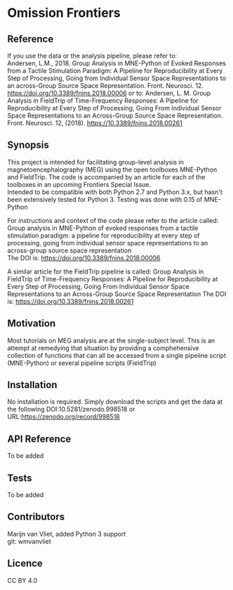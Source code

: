 # Omission Frontiers

## Reference
If you use the data or the analysis pipeline, please refer to:  
Andersen, L.M., 2018. Group Analysis in MNE-Python of Evoked Responses from a Tactile Stimulation Paradigm: A Pipeline for Reproducibility at Every Step of Processing, Going from Individual Sensor Space Representations to an across-Group Source Space Representation. Front. Neurosci. 12. https://doi.org/10.3389/fnins.2018.00006
or to:
Andersen, L. M. Group Analysis in FieldTrip of Time-Frequency Responses: A Pipeline for Reproducibility at Every Step of Processing, Going From Individual Sensor Space Representations to an Across-Group Source Space Representation. Front. Neurosci. 12, (2018).
https://10.3389/fnins.2018.00261


## Synopsis
This project is intended for facilitating group-level analysis in magnetoencephalography (MEG) using the open toolboxes MNE-Python and FieldTrip. The code is accompanied by an article for each of the toolboxes in an upcoming Frontiers Special Issue.  
Intended to be compatible with both Python 2.7 and Python 3.x, but hasn't been extensively tested for Python 3. Testing was done with 0.15 of MNE-Python 
  
For instructions and context of the code please refer to the article called: Group analysis in MNE-Python of evoked responses from a tactile stimulation paradigm: a pipeline for reproducibility at every step of processing, going from individual sensor space representations to an across-group source space representation  
The DOI is: https://doi.org/10.3389/fnins.2018.00006
  
A similar article for the FieldTrip pipeline is called: Group Analysis in FieldTrip of Time-Frequency Responses: A Pipeline for Reproducibility at Every Step of Processing, Going From Individual Sensor Space Representations to an Across-Group Source Space Representation
The DOI is: https://doi.org/10.3389/fnins.2018.00261

## Motivation
Most tutorials on MEG analysis are at the single-subject level. This is an attempt at remedying that situation by providing a comphehensive collection of functions that can all be accessed from a single pipeline script (MNE-Python) or several pipeline scripts (FieldTrip)

## Installation
No installation is required. Simply download the scripts and get the data at the following DOI:10.5281/zenodo.998518 or URL:https://zenodo.org/record/998518

## API Reference
To be added

## Tests
To be added

## Contributors
Marijn van Vliet, added Python 3 support  
git: wmvanvliet

## Licence
CC BY 4.0
